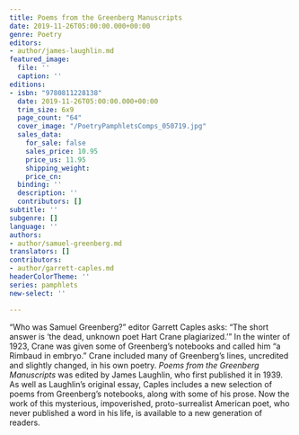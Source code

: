 ```yaml
---
title: Poems from the Greenberg Manuscripts
date: 2019-11-26T05:00:00.000+00:00
genre: Poetry
editors:
- author/james-laughlin.md
featured_image:
  file: ''
  caption: ''
editions:
- isbn: "9780811228138"
  date: 2019-11-26T05:00:00.000+00:00
  trim_size: 6x9
  page_count: "64"
  cover_image: "/PoetryPamphletsComps_050719.jpg"
  sales_data:
    for_sale: false
    sales_price: 10.95
    price_us: 11.95
    shipping_weight: 
    price_cn: 
  binding: ''
  description: ''
  contributors: []
subtitle: ''
subgenre: []
language: ''
authors:
- author/samuel-greenberg.md
translators: []
contributors:
- author/garrett-caples.md
headerColorTheme: ''
series: pamphlets
new-select: ''

---
```

“Who was Samuel Greenberg?” editor Garrett Caples asks: “The short answer is ‘the dead, unknown poet Hart Crane plagiarized.’” In the winter of 1923, Crane was given some of Greenberg’s notebooks and called him “a Rimbaud in embryo.” Crane included many of Greenberg’s lines, uncredited and slightly changed, in his own poetry. _Poems from the Greenberg Manuscripts_ was edited by James Laughlin, who first published it in 1939. As well as Laughlin’s original essay, Caples includes a new selection of poems from Greenberg’s notebooks, along with some of his prose. Now the work of this mysterious, impoverished, proto-surrealist American poet, who never published a word in his life, is available to a new generation of readers.
